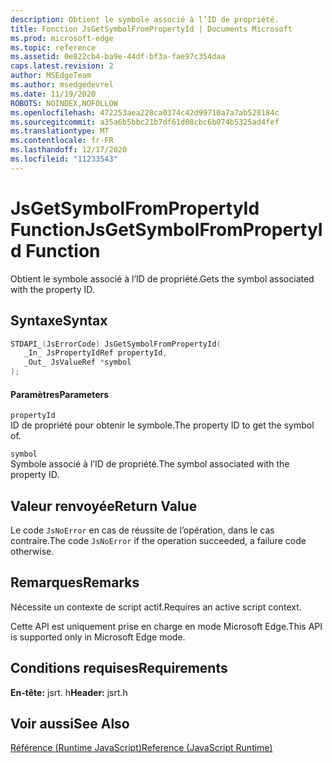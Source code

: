 ```yaml
---
description: Obtient le symbole associé à l’ID de propriété.
title: Fonction JsGetSymbolFromPropertyId | Documents Microsoft
ms.prod: microsoft-edge
ms.topic: reference
ms.assetid: 0e822cb4-ba9e-44df-bf3a-fae97c354daa
caps.latest.revision: 2
author: MSEdgeTeam
ms.author: msedgedevrel
ms.date: 11/19/2020
ROBOTS: NOINDEX,NOFOLLOW
ms.openlocfilehash: 472253aea228ca0374c42d99710a7a7ab528184c
ms.sourcegitcommit: a35a6b5bbc21b7df61d08cbc6b074b5325ad4fef
ms.translationtype: MT
ms.contentlocale: fr-FR
ms.lasthandoff: 12/17/2020
ms.locfileid: "11233543"
---
```

# <span data-ttu-id="03fea-103">JsGetSymbolFromPropertyId Function</span><span class="sxs-lookup"><span data-stu-id="03fea-103">JsGetSymbolFromPropertyId Function</span></span>

<span data-ttu-id="03fea-104">Obtient le symbole associé à l’ID de propriété.</span><span class="sxs-lookup"><span data-stu-id="03fea-104">Gets the symbol associated with the property ID.</span></span>  
  
## <span data-ttu-id="03fea-105">Syntaxe</span><span class="sxs-lookup"><span data-stu-id="03fea-105">Syntax</span></span>  
  
```cpp  
STDAPI_(JsErrorCode) JsGetSymbolFromPropertyId(  
   _In_ JsPropertyIdRef propertyId,  
   _Out_ JsValueRef *symbol  
);  
```  
  
#### <span data-ttu-id="03fea-106">Paramètres</span><span class="sxs-lookup"><span data-stu-id="03fea-106">Parameters</span></span>  
 `propertyId`  
 <span data-ttu-id="03fea-107">ID de propriété pour obtenir le symbole.</span><span class="sxs-lookup"><span data-stu-id="03fea-107">The property ID to get the symbol of.</span></span>  
  
 `symbol`  
 <span data-ttu-id="03fea-108">Symbole associé à l’ID de propriété.</span><span class="sxs-lookup"><span data-stu-id="03fea-108">The symbol associated with the property ID.</span></span>  
  
## <span data-ttu-id="03fea-109">Valeur renvoyée</span><span class="sxs-lookup"><span data-stu-id="03fea-109">Return Value</span></span>  
 <span data-ttu-id="03fea-110">Le code `JsNoError` en cas de réussite de l’opération, dans le cas contraire.</span><span class="sxs-lookup"><span data-stu-id="03fea-110">The code `JsNoError` if the operation succeeded, a failure code otherwise.</span></span>  
  
## <span data-ttu-id="03fea-111">Remarques</span><span class="sxs-lookup"><span data-stu-id="03fea-111">Remarks</span></span>  
 <span data-ttu-id="03fea-112">Nécessite un contexte de script actif.</span><span class="sxs-lookup"><span data-stu-id="03fea-112">Requires an active script context.</span></span>  
  
 <span data-ttu-id="03fea-113">Cette API est uniquement prise en charge en mode Microsoft Edge.</span><span class="sxs-lookup"><span data-stu-id="03fea-113">This API is supported only in Microsoft Edge mode.</span></span>  
  
## <span data-ttu-id="03fea-114">Conditions requises</span><span class="sxs-lookup"><span data-stu-id="03fea-114">Requirements</span></span>  
 <span data-ttu-id="03fea-115">**En-tête:** jsrt. h</span><span class="sxs-lookup"><span data-stu-id="03fea-115">**Header:** jsrt.h</span></span>  
  
## <span data-ttu-id="03fea-116">Voir aussi</span><span class="sxs-lookup"><span data-stu-id="03fea-116">See Also</span></span>  
 [<span data-ttu-id="03fea-117">Référence (Runtime JavaScript)</span><span class="sxs-lookup"><span data-stu-id="03fea-117">Reference (JavaScript Runtime)</span></span>](../chakra-hosting/reference-javascript-runtime.md)
